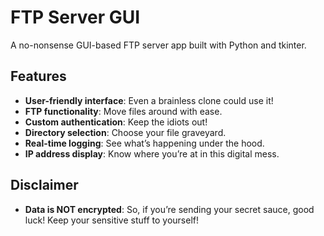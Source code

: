 # FTP Server GUI

A no-nonsense GUI-based FTP server app built with Python and tkinter.

## Features

- **User-friendly interface**: Even a brainless clone could use it!
- **FTP functionality**: Move files around with ease.
- **Custom authentication**: Keep the idiots out!
- **Directory selection**: Choose your file graveyard.
- **Real-time logging**: See what’s happening under the hood.
- **IP address display**: Know where you’re at in this digital mess.

## Disclaimer

- **Data is NOT encrypted**: So, if you’re sending your secret sauce, good luck! Keep your sensitive stuff to yourself!
